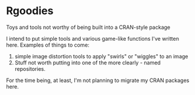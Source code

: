 Rgoodies
========

Toys and tools not worthy of being built into a CRAN-style package

I intend to put simple tools and various game-like functions I've written here.  Examples of things to come:
1) simple image distortion tools to apply "swirls" or "wiggles" to an image
2) Stuff not worth putting into one of the more clearly - named repositories.

For the time being, at least, I'm not planning to migrate my CRAN packages here.
